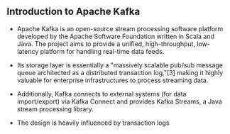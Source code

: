 ## Introduction to Apache Kafka

* Apache Kafka is an open-source stream processing software platform developed by the Apache Software Foundation written in Scala and Java. The project aims to provide a unified, high-throughput, low-latency platform for handling real-time data feeds. 

* Its storage layer is essentially a "massively scalable pub/sub message queue architected as a distributed transaction log,"[3] making it highly valuable for enterprise infrastructures to process streaming data. 

* Additionally, Kafka connects to external systems (for data import/export) via Kafka Connect and provides Kafka Streams, a Java stream processing library.

* The design is heavily influenced by transaction logs
